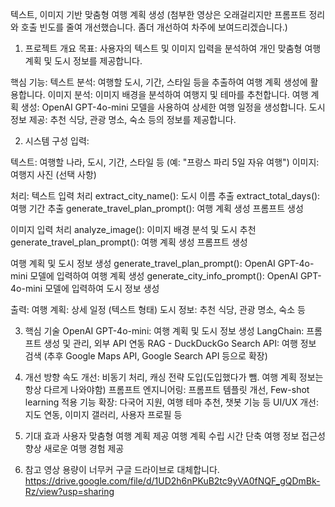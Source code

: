 텍스트, 이미지 기반 맞춤형 여행 계획 생성
(첨부한 영상은 오래걸리지만 프롬프트 정리와 호출 빈도를 줄여 개선했습니다. 좀더 개선하여 차주에 보여드리겠습니다.)

1. 프로젝트 개요
목표: 사용자의 텍스트 및 이미지 입력을 분석하여 개인 맞춤형 여행 계획 및 도시 정보를 제공합니다.

핵심 기능:
텍스트 분석: 여행할 도시, 기간, 스타일 등을 추출하여 여행 계획 생성에 활용합니다.
이미지 분석: 이미지 배경을 분석하여 여행지 및 테마를 추천합니다.
여행 계획 생성: OpenAI GPT-4o-mini 모델을 사용하여 상세한 여행 일정을 생성합니다.
도시 정보 제공: 추천 식당, 관광 명소, 숙소 등의 정보를 제공합니다.

2. 시스템 구성
입력:

텍스트: 여행할 나라, 도시, 기간, 스타일 등 (예: "프랑스 파리 5일 자유 여행")
이미지: 여행지 사진 (선택 사항)

처리:
텍스트 입력 처리
extract_city_name(): 도시 이름 추출
extract_total_days(): 여행 기간 추출
generate_travel_plan_prompt(): 여행 계획 생성 프롬프트 생성

이미지 입력 처리
analyze_image(): 이미지 배경 분석 및 도시 추천
generate_travel_plan_prompt(): 여행 계획 생성 프롬프트 생성

여행 계획 및 도시 정보 생성
generate_travel_plan_prompt(): OpenAI GPT-4o-mini 모델에 입력하여 여행 계획 생성
generate_city_info_prompt(): OpenAI GPT-4o-mini 모델에 입력하여 도시 정보 생성

출력:
여행 계획: 상세 일정 (텍스트 형태)
도시 정보: 추천 식당, 관광 명소, 숙소 등

3. 핵심 기술
OpenAI GPT-4o-mini: 여행 계획 및 도시 정보 생성
LangChain: 프롬프트 생성 및 관리, 외부 API 연동
RAG - DuckDuckGo Search API: 여행 정보 검색 (추후 Google Maps API, Google Search API 등으로 확장)

5. 개선 방향
속도 개선: 비동기 처리, 캐싱 전략 도입(도입했다가 뺌. 여행 계획 정보는 항상 다르게 나와야함)
프롬프트 엔지니어링: 프롬프트 템플릿 개선, Few-shot learning 적용
기능 확장: 다국어 지원, 여행 테마 추천, 챗봇 기능 등
UI/UX 개선: 지도 연동, 이미지 갤러리, 사용자 프로필 등

6. 기대 효과
사용자 맞춤형 여행 계획 제공
여행 계획 수립 시간 단축
여행 정보 접근성 향상
새로운 여행 경험 제공

7. 참고 
영상 용량이 너무커 구글 드라이브로 대체합니다.
https://drive.google.com/file/d/1UD2h6nPKuB2tc9yVA0fNQF_gQDmBk-Rz/view?usp=sharing
